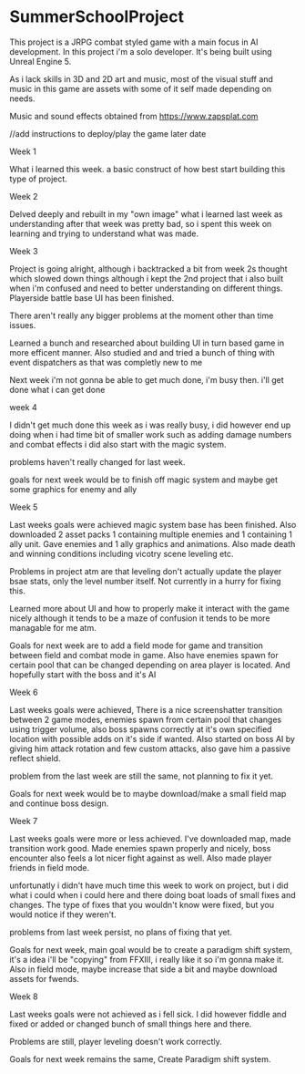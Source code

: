 # SummerSchoolProject

This project is a JRPG combat styled game with a main focus in AI development. 
In this project i'm a solo developer.
It's being built using Unreal Engine 5.

As i lack skills in 3D and 2D art and music, most of the visual stuff and music in this game are assets with some of it self made depending on needs.

Music and sound effects obtained from https://www.zapsplat.com

//add instructions to deploy/play the game later date

Week 1

What i learned this week. a basic construct of how best start building this type of project.

Week 2

Delved deeply and rebuilt in my "own image" what i learned last week as understanding after that week was pretty bad, 
so i spent this week on learning and trying to understand what was made.

Week 3

Project is going alright, although i backtracked a bit from week 2s thought which slowed down things although i kept the 2nd project that i also built when i'm confused and need to better understanding on different things. Playerside battle base UI has been finished. 

There aren't really any bigger problems at the moment other than time issues.

Learned a bunch and researched about building UI in turn based game in more efficent manner. Also studied and and tried a bunch of thing with event dispatchers as that was completly new to me

Next week i'm not gonna be able to get much done, i'm busy then. i'll get done what i can get done

week 4

I didn't get much done this week as i was really busy, i did however end up doing when i had time bit of smaller work such as adding damage numbers and combat effects i did also start with the magic system.

problems haven't really changed for last week.

goals for next week would be to finish off magic system and maybe get some graphics for enemy and ally

Week 5 

Last weeks goals were achieved magic system base has been finished. Also downloaded 2 asset packs 1 containing multiple enemies and 1 containing 1 ally unit. Gave enemies and 1 ally graphics and animations. Also made death and winning conditions including vicotry scene leveling etc.

Problems in project atm are that leveling don't actually update the player bsae stats, only the level number itself. Not currently in a hurry for fixing this.

Learned more about UI and how to properly make it interact with the game nicely although it tends to be a maze of confusion it tends to be more managable for me atm.

Goals for next week are to add a field mode for game and transition between field and combat mode in game. Also have enemies spawn for certain pool that can be changed depending on area player is located. And hopefully start with the boss and it's AI

Week 6

Last weeks goals were achieved, There is a nice screenshatter transition between 2 game modes, enemies spawn from certain pool that changes using trigger volume, also boss spawns correctly at it's own specified location with possible adds on it's side if wanted. Also started on boss AI by giving him attack rotation and few custom attacks, also gave him a passive reflect shield.

problem from the last week are still the same, not planning to fix it yet.

Goals for next week would be to maybe download/make a small field map and continue boss design.

Week 7

Last weeks goals were more or less achieved. I've downloaded map, made transition work good. Made enemies spawn properly and nicely, boss encounter also feels a lot nicer fight against as well. Also made player friends in field mode.

unfortunatly i didn't have much time this week to work on project, but i did what i could when i could here and there doing boat loads of small fixes and changes. The type of fixes that you wouldn't know were fixed, but you would notice if they weren't.

problems from last week persist, no plans of fixing that yet.

Goals for next week, main goal would be to create a paradigm shift system, it's a idea i'll be "copying" from FFXIII, i really like it so i'm gonna make it. Also in field mode, maybe increase that side a bit and maybe download assets for fwends.

Week 8

Last weeks goals were not achieved as i fell sick. I did however fiddle and fixed or added or changed bunch of small things here and there.

Problems are still, player leveling doesn't work correctly.

Goals for next week remains the same, Create Paradigm shift system.
